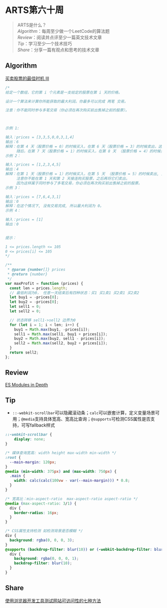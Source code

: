 # ARTS第六十周

> ARTS是什么？  
  *Algorithm*：每周至少做一个LeetCode的算法题  
  *Review*：阅读并点评至少一篇英文技术文章  
  *Tip*：学习至少一个技术技巧  
  *Share*：分享一篇有观点和思考的技术文章  

## Algorithm

[买卖股票的最佳时机 III](https://leetcode-cn.com/problems/best-time-to-buy-and-sell-stock-iii/)

```js
/* 
给定一个数组，它的第 i 个元素是一支给定的股票在第 i 天的价格。

设计一个算法来计算你所能获取的最大利润。你最多可以完成 两笔 交易。

注意：你不能同时参与多笔交易（你必须在再次购买前出售掉之前的股票）。

 

示例 1:

输入：prices = [3,3,5,0,0,3,1,4]
输出：6
解释：在第 4 天（股票价格 = 0）的时候买入，在第 6 天（股票价格 = 3）的时候卖出，这笔交易所能获得利润 = 3-0 = 3 。
     随后，在第 7 天（股票价格 = 1）的时候买入，在第 8 天 （股票价格 = 4）的时候卖出，这笔交易所能获得利润 = 4-1 = 3 。
示例 2：

输入：prices = [1,2,3,4,5]
输出：4
解释：在第 1 天（股票价格 = 1）的时候买入，在第 5 天 （股票价格 = 5）的时候卖出, 这笔交易所能获得利润 = 5-1 = 4 。   
     注意你不能在第 1 天和第 2 天接连购买股票，之后再将它们卖出。   
     因为这样属于同时参与了多笔交易，你必须在再次购买前出售掉之前的股票。
示例 3：

输入：prices = [7,6,4,3,1] 
输出：0 
解释：在这个情况下, 没有交易完成, 所以最大利润为 0。
示例 4：

输入：prices = [1]
输出：0
 

提示：

1 <= prices.length <= 105
0 <= prices[i] <= 105
*/

/**
 * @param {number[]} prices
 * @return {number}
 */
var maxProfit = function (prices) {
  const len = prices.length;
  // 最低利润为0， 任意一天结束后有四种状态：买1 买1卖1 买2卖1 买2卖2
  let buy1 = -prices[0];
  let buy2 = -prices[0];
  let sell1 = 0;
  let sell2 = 0;

  // 状态转移 sell1->sell2 边界为0
  for (let i = 1; i < len; i++) {
    buy1 = Math.max(buy1, -prices[i]);
    sell1 = Math.max(sell1, buy1 + prices[i]);
    buy2 = Math.max(buy2, sell1 - prices[i]);
    sell2 = Math.max(sell2, buy2 + prices[i]);
  }
  return sell2;
};
```

## Review

[ES Modules in Depth](https://ui.dev/esmodules/)

## Tip

- `::-webkit-scrollbar`可以隐藏滚动条；`calc`可以嵌套计算，定义变量场景可用；`@media`支持具体宽高、宽高比查询；`@supports`可检测CSS属性是否支持，可写fallback样式

```css
::-webkit-scrollbar {
    display: none;
}

/* 媒体查询宽高: width height max-width min-width */
:root {
  --main-margin: 120px;
}
@media (min-width: 375px) and (max-width: 750px) {
  .main {
    width: calc(calc(100vw - var(--main-margin))) * 0.8;
  }
}

/* 宽高比：min-aspect-ratio  max-aspect-ratio aspect-ratio */
@media (max-aspect-ratio: 3/1) {
  div {
    border-radius: 16px;
  }
}

/* CSS属性支持检测 如检测背景是否模糊 */
div {
  background: rgba(0, 0, 0, 3);
}
@supports (backdrop-filter: blur(10)) or (-webkit-backdrop-filter: blur(10)) {
  div {
    background: rgba(0, 0, 0, 1);
    backdrop-filter: blur(10);
  }
}
```

## Share

[使用浏览器开发工具测试网站可访问性的七种方法](https://mp.weixin.qq.com/s/1EwyPjMsMKfJ4r2w7qR41g)
